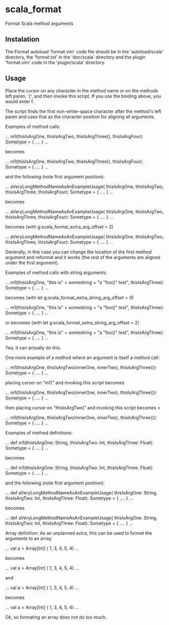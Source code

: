 # scala_format

Format Scala method arguments

## Instalation

The Format autoload 'format.vim' code file should be in the 'autoload/scala'
directory, the 'format.txt' in the 'doc/scala' directory and the plugin
'format.vim' code in the 'plugin/scala' directory.

## Usage

Place the cursor on any character in the method name or on the methods left
paren, '(', and then invoke this script. If you use the binding above, you
would enter <Leader>f.

The script finds the first non-white-space character after the method's left
paren and uses that as the character position for aligning all arguments. 

Examples of method calls:

...
m1(thisIsArgOne, thisIsArgTwo, thisIsArgThree(), thisIsArgFour): Sometype = {
  ....
}
...

becomes

...
m1(thisIsArgOne, 
   thisIsArgTwo, 
   thisIsArgThree(), 
   thisIsArgFour): Sometype = {
  ....
}
...

and the following (note first argument position):

...
aVeryLongMethodNameAsAnExampleUsage(
                        thisIsArgOne, thisIsArgTwo, thisIsArgThree, thisIsArgFour): Sometype = {
  ....
}
...

becomes

...
aVeryLongMethodNameAsAnExampleUsage(
                        thisIsArgOne, 
                        thisIsArgTwo, 
                        thisIsArgThree, 
                        thisIsArgFour): Sometype = {
  ....
}
...

becomes (with g:scala_format_extra_arg_offset = 2)

...
aVeryLongMethodNameAsAnExampleUsage(
                        thisIsArgOne, 
                          thisIsArgTwo, 
                          thisIsArgThree, 
                          thisIsArgFour): Sometype = {
  ....
}
...

Generally, in this case you can change the location of the first method
argument and reformat and it works (the rest of the arguments are aligned
under the first argument).

Examples of method calls with string arguments:

...
m1(thisIsArgOne, "this is" + somestring + "a \"foo()\" test", thisIsArgThree): Sometype = {
  ....
}
...

becomes (with let g:scala_format_extra_string_arg_offset = 0) 

...
m1(thisIsArgOne, 
   "this is" + 
   somestring + 
   "a \"foo()\" test", 
   thisIsArgThree): Sometype = {
  ....
}
...

or becomes (with let g:scala_format_extra_string_arg_offset = 2)

...
m1(thisIsArgOne, 
   "this is" + 
     somestring + 
     "a \"foo()\" test", 
   thisIsArgThree): Sometype = {
  ....
}
...

Yea, it can actually do this. 

One more example of a method where an argument is itself a method call:

...
m1(thisIsArgOne, thisIsArgTwo(innerOne, innerTwo), thisIsArgThree()): Sometype = {
  ....
}
...

placing cursor on "m1(" and invoking this script becomes

...
m1(thisIsArgOne, 
   thisIsArgTwo(innerOne, innerTwo), 
   thisIsArgThree()): Sometype = {
  ....
}
...

then placing cursor on "thisIsArgTwo(" and invoking this script becomes >

...
m1(thisIsArgOne, 
   thisIsArgTwo(innerOne, 
                innerTwo), 
   thisIsArgThree()): Sometype = {
  ....
}
...

Examples of method definitions:

...
def m1(thisIsArgOne: String, thisIsArgTwo: Int, thisIsArgThree: Float): Sometype = {
  ....
}
...

becomes

...
def m1(thisIsArgOne: String, 
       thisIsArgTwo: Int, 
       thisIsArgThree: Float): Sometype = {
  ....
}
...

and the following (note first argument position):

...
def aVeryLongMethodNameAsAnExampleUsage(
                        thisIsArgOne: String, thisIsArgTwo: Int, thisIsArgThree: Float): Sometype = {
  ....
}
...

becomes

...
def aVeryLongMethodNameAsAnExampleUsage(
                        thisIsArgOne: String, 
                        thisIsArgTwo: Int, 
                        thisIsArgThree: Float): Sometype = {
  ....
}
...


Array definition:
As an unplanned extra, this can be used to format the arguments to an
array:

...
val a = Array[Int] ( 1, 3, 4, 5, 4)
...

becomes

...
val a = Array[Int] ( 1, 
                     3, 
                     4, 
                     5, 
                     4)
...

and

...
val a = Array[Int] ( 
          1, 3, 4, 5, 4)
...

becomes

...
val a = Array[Int] ( 
          1, 
          3, 
          4, 
          5, 
          4)
...

Ok, so formating an array does not do too much.

